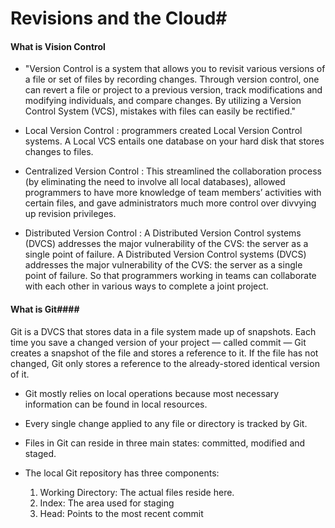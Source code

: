 # Revisions and the Cloud#

#### What is Vision Control #### 

- "Version Control is a system that allows you to revisit various versions of a file or set of files by recording changes. Through version control, one can revert a file or project to a previous version, track modifications and modifying individuals, and compare changes. By utilizing a Version Control System (VCS), mistakes with files can easily be rectified."

- Local Version Control : programmers created Local Version Control systems. A Local VCS entails one database on your hard disk that stores changes to files.

- Centralized Version Control : This streamlined the collaboration process (by eliminating the need to involve all local databases), allowed programmers to have more knowledge of team members’ activities with certain files, and gave administrators much more control over divvying up revision privileges.

- Distributed Version Control : A Distributed Version Control systems (DVCS) addresses the major vulnerability of the CVS: the server as a single point of failure. A Distributed Version Control systems (DVCS) addresses the major vulnerability of the CVS: the server as a single point of failure. So that programmers working in teams can collaborate with each other in various ways to complete a joint project. 


#### What is Git####

Git is a DVCS that stores data in a file system made up of snapshots. Each time you save a changed version of your project — called commit — Git creates a snapshot of the file and stores a reference to it. If the file has not changed, Git only stores a reference to the already-stored identical version of it.

* Git mostly relies on local operations because most necessary information can be found in local resources. 

* Every single change applied to any file or directory is tracked by Git.

* Files in Git can reside in three main states: committed, modified and staged.

* The local Git repository has three components:

  1. Working Directory: The actual files reside here.
  2. Index: The area used for staging
  3. Head: Points to the most recent commit





